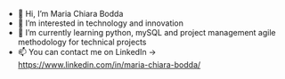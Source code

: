 - 👋 Hi, I’m Maria Chiara Bodda
- 👀 I’m interested in technology and innovation
- 🌱 I’m currently learning python, mySQL and project management agile methodology for technical projects
- 📫 You can contact me on LinkedIn -> https://www.linkedin.com/in/maria-chiara-bodda/

<!---
mcbodda/mcbodda is a ✨ special ✨ repository because its `README.md` (this file) appears on your GitHub profile.
You can click the Preview link to take a look at your changes.
--->
